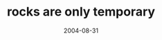 ---
layout: base.njk
title : 'rocks are only temporary' 
view_title : 'rocks are only temporary' 
year : '2004' 
date : '2004-08-31' 
img_file : '/drawing/rocksareonlytemporary.png' 
html_file : 'rocksareonlytemporary' 
next_html : 'ivebeenwaiting.html' 
year_order : '164' 
permalink : "title/{{html_file}}.html"
---